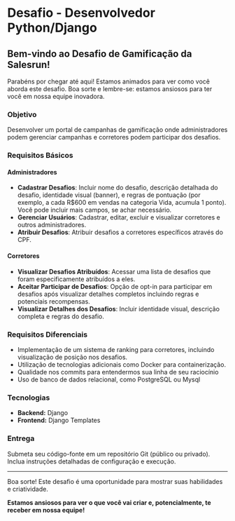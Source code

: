 # Desafio - Desenvolvedor Python/Django

## Bem-vindo ao Desafio de Gamificação da Salesrun!

Parabéns por chegar até aqui! Estamos animados para ver como você aborda este desafio. Boa sorte e lembre-se: estamos ansiosos para ter você em nossa equipe inovadora.

### Objetivo

Desenvolver um portal de campanhas de gamificação onde administradores podem gerenciar campanhas e corretores podem participar dos desafios.

### Requisitos Básicos

#### Administradores
- **Cadastrar Desafios**: Incluir nome do desafio, descrição detalhada do desafio, identidade visual (banner), e regras de pontuação (por exemplo, a cada R$600 em vendas na categoria Vida, acumula 1 ponto). Você pode incluir mais campos, se achar necessário.
- **Gerenciar Usuários**: Cadastrar, editar, excluir e visualizar corretores e outros administradores.
- **Atribuir Desafios**: Atribuir desafios a corretores específicos através do CPF.

#### Corretores
- **Visualizar Desafios Atribuídos**: Acessar uma lista de desafios que foram especificamente atribuídos a eles.
- **Aceitar Participar de Desafios**: Opção de opt-in para participar em desafios após visualizar detalhes completos incluindo regras e potenciais recompensas.
- **Visualizar Detalhes dos Desafios**: Incluir identidade visual, descrição completa e regras do desafio.

### Requisitos Diferenciais

- Implementação de um sistema de ranking para corretores, incluindo visualização de posição nos desafios.
- Utilização de tecnologias adicionais como Docker para containerização.
- Qualidade nos commits para entendermos sua linha de seu raciocínio
- Uso de banco de dados relacional, como PostgreSQL ou Mysql

### Tecnologias

- **Backend:** Django
- **Frontend:** Django Templates

### Entrega

Submeta seu código-fonte em um repositório Git (público ou privado). Inclua instruções detalhadas de configuração e execução.


---

Boa sorte! Este desafio é uma oportunidade para mostrar suas habilidades e criatividade. 

**Estamos ansiosos para ver o que você vai criar e, potencialmente, te receber em nossa equipe!**
